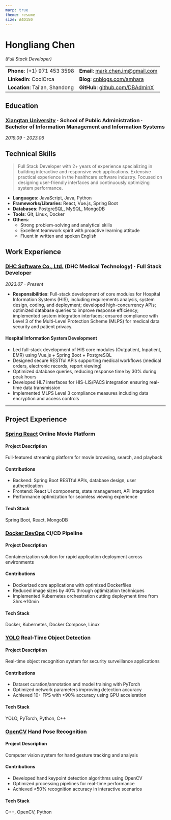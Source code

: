 ```yaml
---
marp: true
theme: resume 
size: A4D150
---
```


# Hongliang Chen

*(Full Stack Developer)*  

|                              |                                          |
| ---------------------------- | ---------------------------------------- |
| **Phone**: (+1) 971 453 3598 | **Email**: <mark.chen.im@gmail.com>      |
| **Linkedin**: CoolOrca         | **Blog**: [cnblogs.com/amhara][blog]     |
| **Location**: Tai'an, Shandong | **GitHub**: [github.com/DBAdminX][github] |

[blog]: https://www.cnblogs.com/amhara  
[github]: https://github.com/DBAdminX  

## Education  

### [Xiangtan University][XTU] · School of Public Administration · Bachelor of Information Management and Information Systems

[XTU]: https://www.xtu.edu.cn/  
*2019.09 - 2023.06*  

## Technical Skills

> Full Stack Developer with 2+ years of experience specializing in building interactive and responsive web applications. Extensive practical experience in the healthcare software industry. Focused on designing user-friendly interfaces and continuously optimizing system performance.  

- **Languages**: JavaScript, Java, Python  
- **Frameworks/Libraries**: React, Vue.js, Spring Boot  
- **Databases**: PostgreSQL, MySQL, MongoDB  
- **Tools**: Git, Linux, Docker  
- **Others**:  
  - Strong problem-solving and analytical skills  
  - Excellent teamwork spirit with proactive learning attitude  
  - Fluent in written and spoken English  

## Work Experience  

### [DHC Software Co., Ltd.][com] (DHC Medical Technology) · Full Stack Developer  

[com]: https://www.dhcc.com.cn/  
*2023.07 - Present*  

- **Responsibilities**: Full-stack development of core modules for Hospital Information Systems (HIS), including requirements analysis, system design, coding, and deployment; developed high-concurrency APIs; optimized database queries to improve response efficiency; implemented system integration interfaces; ensured compliance with Level 3 of the Multi-Level Protection Scheme (MLPS) for medical data security and patient privacy.  

#### Hospital Information System Development  

- Led full-stack development of HIS core modules (Outpatient, Inpatient, EMR) using Vue.js + Spring Boot + PostgreSQL  
- Designed secure RESTful APIs supporting medical workflows (medical orders, electronic records, report viewing)  
- Optimized database queries, reducing response time by 30% during peak hours  
- Developed HL7 interfaces for HIS-LIS/PACS integration ensuring real-time data transmission  
- Implemented MLPS Level 3 compliance measures including data encryption and access controls  

---  

## Project Experience  

### [Spring React][Spring] Online Movie Platform 

[Spring]: https://github.com/DBAdminX/moviedb  

#### Project Description  

Full-featured streaming platform for movie browsing, search, and playback  

#### Contributions  

- Backend: Spring Boot RESTful APIs, database design, user authentication  
- Frontend: React UI components, state management, API integration  
- Performance optimization for seamless viewing experience  

#### Tech Stack  

Spring Boot, React, MongoDB  

### [Docker DevOps][Docker] CI/CD Pipeline  

[Docker]: https://github.com/DBAdminX/moviedb  

#### Project Description  

Containerization solution for rapid application deployment across environments  

#### Contributions  

- Dockerized core applications with optimized Dockerfiles  
- Reduced image sizes by 40% through optimization techniques  
- Implemented Kubernetes orchestration cutting deployment time from 3hrs→10min  

#### Tech Stack  

Docker, Kubernetes, Docker Compose, Linux  

### [YOLO][YOLO] Real-Time Object Detection  

[YOLO]: https://github.com/DBAdminX/yolo  

#### Project Description  

Real-time object recognition system for security surveillance applications  

#### Contributions  

- Dataset curation/annotation and model training with PyTorch  
- Optimized network parameters improving detection accuracy  
- Achieved 10+ FPS with >90% accuracy using GPU acceleration  

#### Tech Stack  

YOLO, PyTorch, Python, C++  

### [OpenCV][OpenCV] Hand Pose Recognition  

[OpenCV]: https://github.com/DBAdminX/cv  

#### Project Description  

Computer vision system for hand gesture tracking and analysis  

#### Contributions  

- Developed hand keypoint detection algorithms using OpenCV  
- Optimized processing pipelines for real-time performance  
- Achieved >50% recognition accuracy in interactive scenarios  

#### Tech Stack  
C++, OpenCV, Python  

